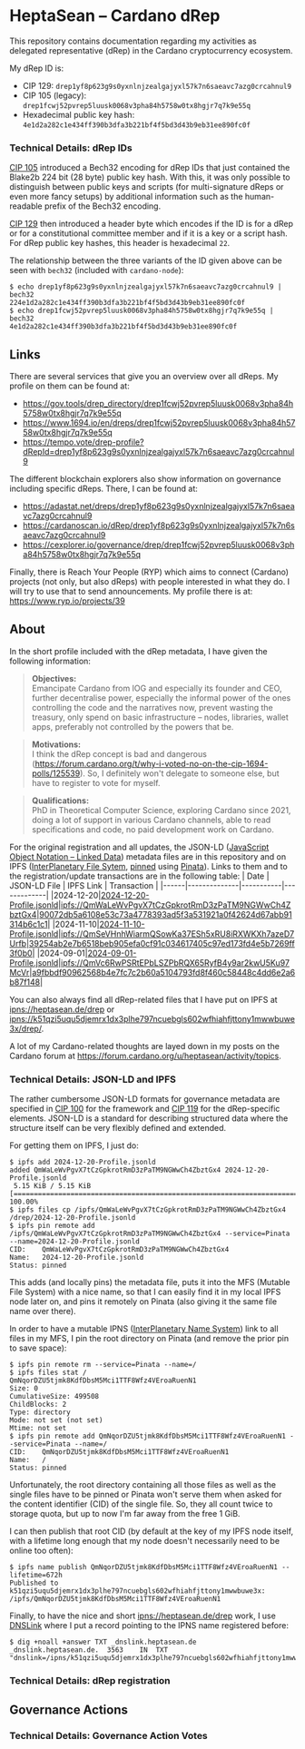 # HeptaSean – Cardano dRep
This repository contains documentation regarding my activities as delegated
representative (dRep) in the Cardano cryptocurrency ecosystem.

My dRep ID is:
* CIP 129: `drep1yf8p623g9s0yxnlnjzealgajyxl57k7n6saeavc7azg0crcahnul9`
* CIP 105 (legacy):
  `drep1fcwj52pvrep5luusk0068v3pha84h5758w0tx8hgjr7q7k9e55q`
* Hexadecimal public key hash:
  `4e1d2a282c1e434ff390b3dfa3b221bf4f5bd3d43b9eb31ee890fc0f`

### Technical Details: dRep IDs
[CIP 105](https://cips.cardano.org/cip/CIP-0105#drep-keys-1) introduced a
Bech32 encoding for dRep IDs that just contained the Blake2b 224 bit
(28 byte) public key hash.
With this, it was only possible to distinguish between public keys and
scripts (for multi-signature dReps or even more fancy setups) by additional
information such as the human-readable prefix of the Bech32 encoding.

[CIP 129](https://cips.cardano.org/cip/CIP-0129) then introduced a header
byte which encodes if the ID is for a dRep or for a constitutional
committee member and if it is a key or a script hash.
For dRep public key hashes, this header is hexadecimal `22`.

The relationship between the three variants of the ID given above can be
seen with `bech32` (included with `cardano-node`):
```shellsession
$ echo drep1yf8p623g9s0yxnlnjzealgajyxl57k7n6saeavc7azg0crcahnul9 | bech32
224e1d2a282c1e434ff390b3dfa3b221bf4f5bd3d43b9eb31ee890fc0f
$ echo drep1fcwj52pvrep5luusk0068v3pha84h5758w0tx8hgjr7q7k9e55q | bech32
4e1d2a282c1e434ff390b3dfa3b221bf4f5bd3d43b9eb31ee890fc0f
```

## Links
There are several services that give you an overview over all dReps.
My profile on them can be found at:
* https://gov.tools/drep_directory/drep1fcwj52pvrep5luusk0068v3pha84h5758w0tx8hgjr7q7k9e55q
* https://www.1694.io/en/dreps/drep1fcwj52pvrep5luusk0068v3pha84h5758w0tx8hgjr7q7k9e55q
* https://tempo.vote/drep-profile?dRepId=drep1yf8p623g9s0yxnlnjzealgajyxl57k7n6saeavc7azg0crcahnul9

The different blockchain explorers also show information on governance
including specific dReps.
There, I can be found at:
* https://adastat.net/dreps/drep1yf8p623g9s0yxnlnjzealgajyxl57k7n6saeavc7azg0crcahnul9
* https://cardanoscan.io/dRep/drep1yf8p623g9s0yxnlnjzealgajyxl57k7n6saeavc7azg0crcahnul9
* https://cexplorer.io/governance/drep/drep1fcwj52pvrep5luusk0068v3pha84h5758w0tx8hgjr7q7k9e55q

Finally, there is Reach Your People (RYP) which aims to connect (Cardano)
projects (not only, but also dReps) with people interested in what they do.
I will try to use that to send announcements.
My profile there is at: https://www.ryp.io/projects/39

## About
In the short profile included with the dRep metadata, I have given the
following information:

> **Objectives:**  
> Emancipate Cardano from IOG and especially its founder and CEO, further
> decentralise power, especially the informal power of the ones controlling
> the code and the narratives now, prevent wasting the treasury, only spend
> on basic infrastructure – nodes, libraries, wallet apps, preferably not
> controlled by the powers that be.

> **Motivations:**  
> I think the dRep concept is bad and dangerous
> (https://forum.cardano.org/t/why-i-voted-no-on-the-cip-1694-polls/125539).
> So, I definitely won't delegate to someone else, but have to register to
> vote for myself.

> **Qualifications:**  
> PhD in Theoretical Computer Science, exploring Cardano since 2021, doing
> a lot of support in various Cardano channels, able to read specifications
> and code, no paid development work on Cardano.

For the original registration and all updates, the JSON-LD
([JavaScript Object Notation – Linked Data](https://www.w3.org/TR/json-ld/))
metadata files are in this repository and on IPFS
([InterPlanetary File Sytem](https://docs.ipfs.tech/),
[pinned](https://docs.ipfs.tech/how-to/pin-files/) using
[Pinata](https://pinata.cloud/)).
Links to them and to the registration/update transactions are in the
following table:
| Date | JSON-LD File | IPFS Link | Transaction |
|------|--------------|-----------|-------------|
|2024-12-20|[2024-12-20-Profile.jsonld](metadata/2024-12-20-Profile.jsonld)|[ipfs://QmWaLeWvPgvX7tCzGpkrotRmD3zPaTM9NGWwCh4ZbztGx4](https://ipfs.io/ipfs/QmWaLeWvPgvX7tCzGpkrotRmD3zPaTM9NGWwCh4ZbztGx4)|[90072db5a6108e53c73a4778393ad5f3a531921a0f42624d67abb91314b6c1c1](https://adastat.net/transactions/90072db5a6108e53c73a4778393ad5f3a531921a0f42624d67abb91314b6c1c1#drep_registrations)|
|2024-11-10|[2024-11-10-Profile.jsonld](metadata/2024-11-10-Profile.jsonld)|[ipfs://QmSeVHnhWiarmQSowKa37ESh5xRU8iRXWKXh7azeD7Urfb](https://ipfs.io/ipfs/QmSeVHnhWiarmQSowKa37ESh5xRU8iRXWKXh7azeD7Urfb)|[39254ab2e7b6518beb905efa0cf91c034617405c97ed173fd4e5b7269ff3f0b0](https://adastat.net/transactions/39254ab2e7b6518beb905efa0cf91c034617405c97ed173fd4e5b7269ff3f0b0#drep_registrations)|
|2024-09-01|[2024-09-01-Profile.jsonld](metadata/2024-09-01-Profile.jsonld)|[ipfs://QmVc6RwPSRtEPbLSZPbRQX65RyfB4y9ar2kwU5Ku97McVr](https://ipfs.io/ipfs/QmVc6RwPSRtEPbLSZPbRQX65RyfB4y9ar2kwU5Ku97McVr)|[a9fbbdf90962568b4e7fc7c2b60a5104793fd8f460c58448c4dd6e2a6b87f148](https://adastat.net/transactions/a9fbbdf90962568b4e7fc7c2b60a5104793fd8f460c58448c4dd6e2a6b87f148#drep_registrations)|

You can also always find all dRep-related files that I have put on IPFS
at [ipns://heptasean.de/drep](https://ipfs.io/ipns/heptasean.de/drep) or
[ipns://k51qzi5uqu5djemrx1dx3plhe797ncuebgls602wfhiahfjttony1mwwbuwe3x/drep/](https://ipfs.io/ipns/k51qzi5uqu5djemrx1dx3plhe797ncuebgls602wfhiahfjttony1mwwbuwe3x/drep/).

A lot of my Cardano-related thoughts are layed down in my posts on the
Cardano forum at https://forum.cardano.org/u/heptasean/activity/topics.

### Technical Details: JSON-LD and IPFS
The rather cumbersome JSON-LD formats for governance metadata are specified
in [CIP 100](https://cips.cardano.org/cip/CIP-0100) for the framework and
[CIP 119](https://cips.cardano.org/cip/CIP-0119) for the dRep-specific
elements.
JSON-LD is a standard for describing structured data where the structure
itself can be very flexibly defined and extended.

For getting them on IPFS, I just do:
```shellsession
$ ipfs add 2024-12-20-Profile.jsonld
added QmWaLeWvPgvX7tCzGpkrotRmD3zPaTM9NGWwCh4ZbztGx4 2024-12-20-Profile.jsonld
 5.15 KiB / 5.15 KiB [==========================================================================] 100.00%
$ ipfs files cp /ipfs/QmWaLeWvPgvX7tCzGpkrotRmD3zPaTM9NGWwCh4ZbztGx4 /drep/2024-12-20-Profile.jsonld
$ ipfs pin remote add /ipfs/QmWaLeWvPgvX7tCzGpkrotRmD3zPaTM9NGWwCh4ZbztGx4 --service=Pinata --name=2024-12-20-Profile.jsonld
CID:    QmWaLeWvPgvX7tCzGpkrotRmD3zPaTM9NGWwCh4ZbztGx4
Name:   2024-12-20-Profile.jsonld
Status: pinned
```
This adds (and locally pins) the metadata file, puts it into the MFS
(Mutable File System) with a nice name, so that I can easily find it in my
local IPFS node later on, and pins it remotely on Pinata (also giving it
the same file name over there).

In order to have a mutable IPNS
([InterPlanetary Name System](https://docs.ipfs.tech/concepts/ipns/)) link
to all files in my MFS, I pin the root directory on Pinata (and remove the
prior pin to save space):
```shellsession
$ ipfs pin remote rm --service=Pinata --name=/
$ ipfs files stat /
QmNqorDZU5tjmk8KdfDbsM5Mci1TTF8Wfz4VEroaRuenN1
Size: 0
CumulativeSize: 499508
ChildBlocks: 2
Type: directory
Mode: not set (not set)
Mtime: not set
$ ipfs pin remote add QmNqorDZU5tjmk8KdfDbsM5Mci1TTF8Wfz4VEroaRuenN1 --service=Pinata --name=/
CID:    QmNqorDZU5tjmk8KdfDbsM5Mci1TTF8Wfz4VEroaRuenN1
Name:   /
Status: pinned
```

Unfortunately, the root directory containing all those files as well as the
single files have to be pinned or Pinata won't serve them when asked for
the content identifier (CID) of the single file.
So, they all count twice to storage quota, but up to now I'm far away from
the free 1 GiB.  

I can then publish that root CID (by default at the key of my IPFS node
itself, with a lifetime long enough that my node doesn't necessarily need
to be online too often):
```shellsession
$ ipfs name publish QmNqorDZU5tjmk8KdfDbsM5Mci1TTF8Wfz4VEroaRuenN1 --lifetime=672h
Published to k51qzi5uqu5djemrx1dx3plhe797ncuebgls602wfhiahfjttony1mwwbuwe3x: /ipfs/QmNqorDZU5tjmk8KdfDbsM5Mci1TTF8Wfz4VEroaRuenN1
```

Finally, to have the nice and short
[ipns://heptasean.de/drep](https://ipfs.io/ipns/heptasean.de/drep) work, I
use [DNSLink](https://docs.ipfs.tech/concepts/dnslink/) where I put a
record pointing to the IPNS name registered before:
```shellsession
$ dig +noall +answer TXT _dnslink.heptasean.de
_dnslink.heptasean.de.	3563	IN	TXT	"dnslink=/ipns/k51qzi5uqu5djemrx1dx3plhe797ncuebgls602wfhiahfjttony1mwwbuwe3x"
```

### Technical Details: dRep registration

## Governance Actions

### Technical Details: Governance Action Votes
